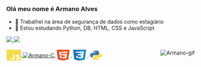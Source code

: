 ### Olá meu nome é Armano Alves

- 🔭 Trabalhei na área de segurança de dados como estagiário
- 🌱 Estou estudando Python, DB, HTML, CSS e JavaScript
<div>
  <a href="https://https://github.com/haytls">
  <img height="180em" src="https://github-readme-stats.vercel.app/api?username=haytls&show_icons=true&theme=dark&include_all_commits=true&count_private=true"/>
  <img height="180em" src="https://github-readme-stats.vercel.app/api/top-langs/?username=haytls&layout=compact&langs_count=7&theme=dr"/>
</div>
  
  <div style="display: inline_block"><br>
  <img align="center" alt="Armano-Js" height="30" width="40" src="https://raw.githubusercontent.com/devicons/devicon/master/icons/javascript/javascript-plain.svg">
  
  <img align="center" alt="Armano-C" height="30" width="40" src="https://cdn.jsdelivr.net/gh/devicons/devicon/icons/c/c-original.svg">
  <img align="center" alt="Armano-HTML" height="30" width="40" src="https://raw.githubusercontent.com/devicons/devicon/master/icons/html5/html5-original.svg">
  <img align="center" alt="Armano-CSS" height="30" width="40" src="https://raw.githubusercontent.com/devicons/devicon/master/icons/css3/css3-original.svg">
  <img align="center" alt="Armano-Python" height="30" width="40" src="https://raw.githubusercontent.com/devicons/devicon/master/icons/python/python-original.svg">
  <img align="right" alt="Armano-gif" src=https://media1.giphy.com/media/11KzOet1ElBDz2/200w.webp?cid=ecf05e47o89it9smxd4e683el3doypwnpdtmvgkodu88u3wx&rid=200w.webp&ct=g">
</div>
